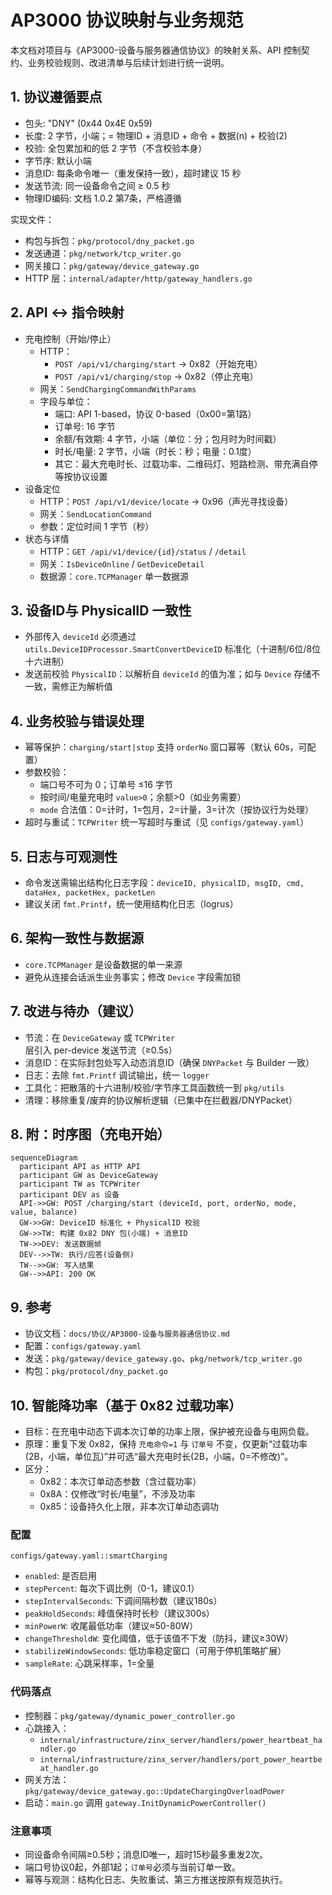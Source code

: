 # AP3000 协议映射与业务规范

本文档对项目与《AP3000-设备与服务器通信协议》的映射关系、API 控制契约、业务校验规则、改进清单与后续计划进行统一说明。

## 1. 协议遵循要点
- 包头: "DNY" (0x44 0x4E 0x59)
- 长度: 2 字节，小端；= 物理ID + 消息ID + 命令 + 数据(n) + 校验(2)
- 校验: 全包累加和的低 2 字节（不含校验本身）
- 字节序: 默认小端
- 消息ID: 每条命令唯一（重发保持一致），超时建议 15 秒
- 发送节流: 同一设备命令之间 ≥ 0.5 秒
- 物理ID编码: 文档 1.0.2 第7条，严格遵循

实现文件：
- 构包与拆包：`pkg/protocol/dny_packet.go`
- 发送通道：`pkg/network/tcp_writer.go`
- 网关接口：`pkg/gateway/device_gateway.go`
- HTTP 层：`internal/adapter/http/gateway_handlers.go`

## 2. API ↔ 指令映射
- 充电控制（开始/停止）
  - HTTP：
    - `POST /api/v1/charging/start` → 0x82（开始充电）
    - `POST /api/v1/charging/stop` → 0x82（停止充电）
  - 网关：`SendChargingCommandWithParams`
  - 字段与单位：
    - 端口: API 1-based，协议 0-based（0x00=第1路）
    - 订单号: 16 字节
    - 余额/有效期: 4 字节，小端（单位：分；包月时为时间戳）
    - 时长/电量: 2 字节，小端（时长：秒；电量：0.1度）
    - 其它：最大充电时长、过载功率、二维码灯、短路检测、带充满自停等按协议设置
- 设备定位
  - HTTP：`POST /api/v1/device/locate` → 0x96（声光寻找设备）
  - 网关：`SendLocationCommand`
  - 参数：定位时间 1 字节（秒）
- 状态与详情
  - HTTP：`GET /api/v1/device/{id}/status` / `/detail`
  - 网关：`IsDeviceOnline` / `GetDeviceDetail`
  - 数据源：`core.TCPManager` 单一数据源

## 3. 设备ID与 PhysicalID 一致性
- 外部传入 `deviceId` 必须通过 `utils.DeviceIDProcessor.SmartConvertDeviceID` 标准化（十进制/6位/8位十六进制）
- 发送前校验 `PhysicalID`：以解析自 `deviceId` 的值为准；如与 `Device` 存储不一致，需修正为解析值

## 4. 业务校验与错误处理
- 幂等保护：`charging/start|stop` 支持 `orderNo` 窗口幂等（默认 60s，可配置）
- 参数校验：
  - 端口号不可为 0；订单号 ≤16 字节
  - 按时间/电量充电时 `value>0`；余额>0（如业务需要）
  - `mode` 合法值：0=计时，1=包月，2=计量，3=计次（按协议行为处理）
- 超时与重试：`TCPWriter` 统一写超时与重试（见 `configs/gateway.yaml`）

## 5. 日志与可观测性
- 命令发送需输出结构化日志字段：`deviceID, physicalID, msgID, cmd, dataHex, packetHex, packetLen`
- 建议关闭 `fmt.Printf`，统一使用结构化日志（logrus）

## 6. 架构一致性与数据源
- `core.TCPManager` 是设备数据的单一来源
- 避免从连接会话派生业务事实；修改 `Device` 字段需加锁

## 7. 改进与待办（建议）
- 节流：在 `DeviceGateway` 或 `TCPWriter` 层引入 per-device 发送节流（≥0.5s）
- 消息ID：在实际封包处写入动态消息ID（确保 `DNYPacket` 与 Builder 一致）
- 日志：去除 `fmt.Printf` 调试输出，统一 `logger`
- 工具化：把散落的十六进制/校验/字节序工具函数统一到 `pkg/utils`
- 清理：移除重复/废弃的协议解析逻辑（已集中在拦截器/DNYPacket）

## 8. 附：时序图（充电开始）
```mermaid
sequenceDiagram
  participant API as HTTP API
  participant GW as DeviceGateway
  participant TW as TCPWriter
  participant DEV as 设备
  API->>GW: POST /charging/start (deviceId, port, orderNo, mode, value, balance)
  GW->>GW: DeviceID 标准化 + PhysicalID 校验
  GW->>TW: 构建 0x82 DNY 包(小端) + 消息ID
  TW->>DEV: 发送数据帧
  DEV-->>TW: 执行/应答(设备侧)
  TW-->>GW: 写入结果
  GW-->>API: 200 OK
```

## 9. 参考
- 协议文档：`docs/协议/AP3000-设备与服务器通信协议.md`
- 配置：`configs/gateway.yaml`
- 发送：`pkg/gateway/device_gateway.go`、`pkg/network/tcp_writer.go`
- 构包：`pkg/protocol/dny_packet.go`

## 10. 智能降功率（基于 0x82 过载功率）

- 目标：在充电中动态下调本次订单的功率上限，保护被充设备与电网负载。
- 原理：重复下发 0x82，保持 `充电命令=1` 与 `订单号` 不变，仅更新“过载功率(2B，小端，单位瓦)”并可选“最大充电时长(2B，小端，0=不修改)”。
- 区分：
  - 0x82：本次订单动态参数（含过载功率）
  - 0x8A：仅修改“时长/电量”，不涉及功率
  - 0x85：设备持久化上限，非本次订单动态调功

### 配置
`configs/gateway.yaml::smartCharging`
- `enabled`: 是否启用
- `stepPercent`: 每次下调比例（0-1，建议0.1）
- `stepIntervalSeconds`: 下调间隔秒数（建议180s）
- `peakHoldSeconds`: 峰值保持时长秒（建议300s）
- `minPowerW`: 收尾最低功率（建议≈50-80W）
- `changeThresholdW`: 变化阈值，低于该值不下发（防抖，建议≥30W）
- `stabilizeWindowSeconds`: 低功率稳定窗口（可用于停机策略扩展）
- `sampleRate`: 心跳采样率，1=全量

### 代码落点
- 控制器：`pkg/gateway/dynamic_power_controller.go`
- 心跳接入：
  - `internal/infrastructure/zinx_server/handlers/power_heartbeat_handler.go`
  - `internal/infrastructure/zinx_server/handlers/port_power_heartbeat_handler.go`
- 网关方法：`pkg/gateway/device_gateway.go::UpdateChargingOverloadPower`
- 启动：`main.go` 调用 `gateway.InitDynamicPowerController()`

### 注意事项
- 同设备命令间隔≥0.5秒；消息ID唯一，超时15秒最多重发2次。
- 端口号协议0起，外部1起；`订单号`必须与当前订单一致。
- 幂等与观测：结构化日志、失败重试、第三方推送按原有规范执行。
